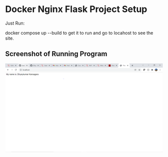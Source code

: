 # Docker Nginx Flask Project Setup

Just Run:

docker compose up --build to get it to run and go to locahost to see the site.

## Screenshot of Running Program

![Running Program](screenshots/Python%20setup%20ss.PNG)